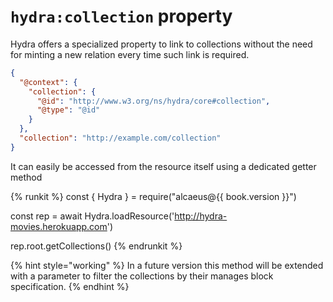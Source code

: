 # `hydra:collection` property

Hydra offers a specialized property to link to collections without the need for minting a new
relation every time such link is required.

```json
{
  "@context": {
    "collection": {
      "@id": "http://www.w3.org/ns/hydra/core#collection",
      "@type": "@id"
    }
  },
  "collection": "http://example.com/collection"
}
```

It can easily be accessed from the resource itself using a dedicated getter method

{% runkit %}
const { Hydra } = require("alcaeus@{{ book.version }}")

const rep = await Hydra.loadResource('http://hydra-movies.herokuapp.com')

rep.root.getCollections()
{% endrunkit %}

{% hint style="working" %}
 In a future version this method will be extended with a parameter to filter the collections
 by their manages block specification.
{% endhint %}
